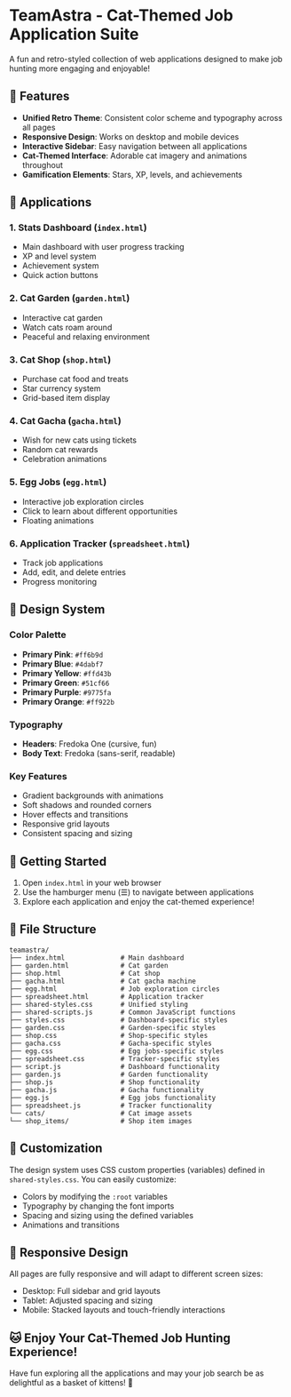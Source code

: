 # TeamAstra - Cat-Themed Job Application Suite

A fun and retro-styled collection of web applications designed to make job hunting more engaging and enjoyable!

## 🎨 Features

- **Unified Retro Theme**: Consistent color scheme and typography across all pages
- **Responsive Design**: Works on desktop and mobile devices
- **Interactive Sidebar**: Easy navigation between all applications
- **Cat-Themed Interface**: Adorable cat imagery and animations throughout
- **Gamification Elements**: Stars, XP, levels, and achievements

## 📱 Applications

### 1. **Stats Dashboard** (`index.html`)
- Main dashboard with user progress tracking
- XP and level system
- Achievement system
- Quick action buttons

### 2. **Cat Garden** (`garden.html`)
- Interactive cat garden
- Watch cats roam around
- Peaceful and relaxing environment

### 3. **Cat Shop** (`shop.html`)
- Purchase cat food and treats
- Star currency system
- Grid-based item display

### 4. **Cat Gacha** (`gacha.html`)
- Wish for new cats using tickets
- Random cat rewards
- Celebration animations

### 5. **Egg Jobs** (`egg.html`)
- Interactive job exploration circles
- Click to learn about different opportunities
- Floating animations

### 6. **Application Tracker** (`spreadsheet.html`)
- Track job applications
- Add, edit, and delete entries
- Progress monitoring

## 🎯 Design System

### Color Palette
- **Primary Pink**: `#ff6b9d`
- **Primary Blue**: `#4dabf7`
- **Primary Yellow**: `#ffd43b`
- **Primary Green**: `#51cf66`
- **Primary Purple**: `#9775fa`
- **Primary Orange**: `#ff922b`

### Typography
- **Headers**: Fredoka One (cursive, fun)
- **Body Text**: Fredoka (sans-serif, readable)

### Key Features
- Gradient backgrounds with animations
- Soft shadows and rounded corners
- Hover effects and transitions
- Responsive grid layouts
- Consistent spacing and sizing

## 🚀 Getting Started

1. Open `index.html` in your web browser
2. Use the hamburger menu (☰) to navigate between applications
3. Explore each application and enjoy the cat-themed experience!

## 📁 File Structure

```
teamastra/
├── index.html              # Main dashboard
├── garden.html             # Cat garden
├── shop.html               # Cat shop
├── gacha.html              # Cat gacha machine
├── egg.html                # Job exploration circles
├── spreadsheet.html        # Application tracker
├── shared-styles.css       # Unified styling
├── shared-scripts.js       # Common JavaScript functions
├── styles.css              # Dashboard-specific styles
├── garden.css              # Garden-specific styles
├── shop.css                # Shop-specific styles
├── gacha.css               # Gacha-specific styles
├── egg.css                 # Egg jobs-specific styles
├── spreadsheet.css         # Tracker-specific styles
├── script.js               # Dashboard functionality
├── garden.js               # Garden functionality
├── shop.js                 # Shop functionality
├── gacha.js                # Gacha functionality
├── egg.js                  # Egg jobs functionality
├── spreadsheet.js          # Tracker functionality
└── cats/                   # Cat image assets
└── shop_items/             # Shop item images
```

## 🎨 Customization

The design system uses CSS custom properties (variables) defined in `shared-styles.css`. You can easily customize:

- Colors by modifying the `:root` variables
- Typography by changing the font imports
- Spacing and sizing using the defined variables
- Animations and transitions

## 📱 Responsive Design

All pages are fully responsive and will adapt to different screen sizes:
- Desktop: Full sidebar and grid layouts
- Tablet: Adjusted spacing and sizing
- Mobile: Stacked layouts and touch-friendly interactions

## 🐱 Enjoy Your Cat-Themed Job Hunting Experience!

Have fun exploring all the applications and may your job search be as delightful as a basket of kittens! 🐾

